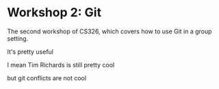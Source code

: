 # Workshop 2: Git
The second workshop of CS326, which covers how to use Git in a group setting.

It's pretty useful

I mean Tim Richards is still pretty cool

but git conflicts are not cool
